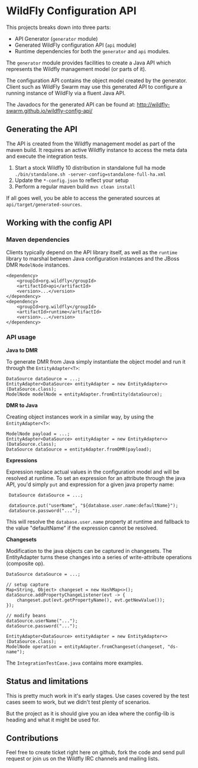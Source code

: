 # WildFly Configuration API

This projects breaks down into three parts:

- API Generator (`generator` module)
- Generated WildFly configuration API (`api` module)
- Runtime dependencies for both the `generator` and `api` modules.

The `generator` module provides facilities to create a Java API which represents
the Wildfly management model (or parts of it).

The configuration API contains the object model created by the generator. Client
such as WildFly Swarm may use this generated API to configure a running instance
of WildFly via a fluent Java API.

The Javadocs for the generated API can be found at:
http://wildfly-swarm.github.io/wildfly-config-api/

## Generating the API

The API is created from the Wildfly management model as part of the maven build.
It requires an active Wildfly instance to access the meta data and execute the
integration tests.

1. Start a stock Wildfly 10 distribution in standalone full ha mode
`./bin/standalone.sh -server-config=standalone-full-ha.xml`
2. Update the `*-config.json` to reflect your setup
3. Perform a regular maven build `mvn clean install`

If all goes well, you be able to access the generated sources at
`api/target/generated-sources`.

## Working with the config API

### Maven dependencies

Clients typically depend on the API library itself, as well as the `runtime`
library to marshal between Java configuration instances and the JBoss DMR
`ModelNode` instances.

```
<dependency>
	<groupId>org.wildfly</groupId>
	<artifactId>api</artifactId>
	<version>...</version>
</dependency>
<dependency>
	<groupId>org.wildfly</groupId>
	<artifactId>runtime</artifactId>
	<version>...</version>
</dependency>
```

### API usage

**Java to DMR**

To generate DMR from Java simply instantiate the object model and run it through the `EntityAdapter<T>`:

```
DataSource dataSource = ...;
EntityAdapter<DataSource> entityAdapter = new EntityAdapter<>(DataSource.class);
ModelNode modelNode = entityAdapter.fromEntity(dataSource);

```

**DMR to Java**

Creating object instances work
in a similar way, by using the `EntityAdapter<T>`:

```
ModelNode payload = ...;
EntityAdapter<DataSource> entityAdapter = new EntityAdapter<>(DataSource.class);
DataSource dataSource = entityAdapter.fromDMR(payload);
```

**Expressions**

Expression replace actual values in the configuration model and will be resolved at runtime.
To set an expression for an attribute through the java API, you'd simply `put` and expression for a given java property name:

```
 DataSource dataSource = ...;

 dataSource.put("userName", "${database.user.name:defaultName}");
 dataSource.password("...");

```

This will resolve the `database.user.name` property at runtime and fallback to the value "defaultName" if the expression cannot be resolved.

**Changesets**

Modification to the java objects can be captured in changesets.
The EntityAdapter turns these changes into a series of write-attribute operations (composite op).

```
DataSource dataSource = ...;

// setup capture 
Map<String, Object> changeset = new HashMap<>();
dataSource.addPropertyChangeListener(evt -> {
	changeset.put(evt.getPropertyName(), evt.getNewValue());
});

// modify beans
dataSource.userName("...");
dataSource.password("...");

EntityAdapter<DataSource> entityAdapter = new EntityAdapter<>(DataSource.class);
ModelNode operation = entityAdapter.fromChangeset(changeset, "ds-name");

```

The `IntegrationTestCase.java` contains more examples.


## Status and limitations

This is pretty much work in it's early stages. Use cases covered by the test cases seem to work, but we didn't test plenty of scenarios.

But the project as it is should give you an idea where the config-lib is heading and what it might be used for.


## Contributions


Feel free to create ticket right here on github, fork the code and send pull request or join us on the Wildfly IRC channels and mailing lists.
